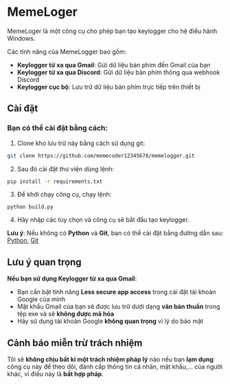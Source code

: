 # MemeLoger
MemeLoger là một công cụ cho phép bạn tạo keylogger cho hệ điều hành Windows.

Các tính năng của MemeLogger bao gồm: 
  - **Keylogger từ xa qua Gmail**: Gửi dữ liệu bàn phím đến Gmail của bạn
  - **Keylogger từ xa qua Discord**: Gửi dữ liệu bàn phím thông qua webhook Discord
  - **Keylogger cục bộ**: Lưu trữ dữ liệu bàn phím trực tiếp trên thiết bị


## Cài đặt
### Bạn có thể cài đặt bằng cách:
  1. Clone kho lưu trữ này bằng cách sử dụng git:
```bash
git clone https://github.com/memecoder12345678/memelogger.git
```
  2. Sau đó cài đặt thư viện dùng lệnh:
```bash
pip install -r requirements.txt
```
  3. Để khởi chạy công cụ, chạy lệnh:
```
python build.py
```
  4. Hãy nhập các tùy chọn và công cụ sẽ bắt đầu tạo keylogger.

  **Lưu ý**: Nếu không có **Python** và **Git**, bạn có thể cài đặt bằng đường dẫn sau: [Python](https://www.python.org/downloads "Trang cài đặt Python"), [Git](https://git-scm.com/downloads "Trang cài đặt Git")

## Lưu ý quan trọng
**Nếu bạn sử dụng Keylogger từ xa qua Gmail**:
  - Bạn cần bật tính năng **Less secure app access** trong cài đặt tài khoản Google của mình
  - Mật khẩu Gmail của bạn sẽ được lưu trữ dưới dạng **văn bản thuần** trong tệp exe và sẽ **không được mã hóa**
  - Hãy sử dụng tài khoản Google **không quan trọng** vì lý do bảo mật
## Cảnh báo miễn trừ trách nhiệm
Tôi sẽ **không chịu bất kì một trách nhiệm pháp lý** nào nếu bạn **lạm dụng** công cụ này để theo dõi, đánh cắp thông tin cá nhân, mật khẩu,... của người khác, vì điều này là **bất hợp pháp**.
